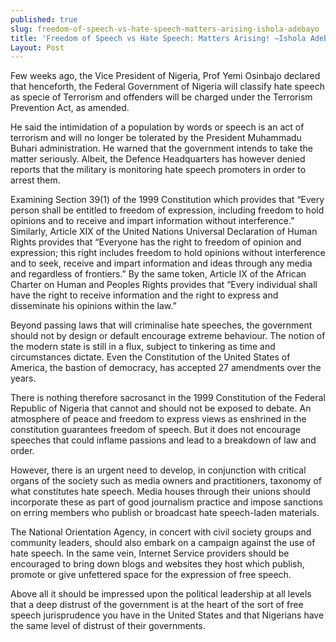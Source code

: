 ```yaml
---
published: true
slug: freedom-of-speech-vs-hate-speech-matters-arising-ishola-adebayo
title: 'Freedom of Speech vs Hate Speech: Matters Arising! –Ishola Adebayo'
Layout: Post
---
```


Few weeks ago, the Vice President of Nigeria, Prof Yemi Osinbajo declared that henceforth, the Federal Government of Nigeria will classify hate speech as specie of Terrorism and offenders will be charged under the Terrorism Prevention Act, as amended.

He said the intimidation of a population by words or speech is an act of terrorism and will no longer be tolerated by the President Muhammadu Buhari administration. He warned that the government intends to take the matter seriously.  Albeit, the Defence Headquarters has however denied reports that the military is monitoring hate speech promoters in order to arrest them.

Examining Section 39(1) of the 1999 Constitution which provides that “Every person shall be entitled to freedom of expression, including freedom to hold opinions and to receive and impart information without interference.” Similarly, Article XIX of the United Nations Universal Declaration of Human Rights provides that “Everyone has the right to freedom of opinion and expression; this right includes freedom to hold opinions without interference and to seek, receive and impart information and ideas through any media and regardless of frontiers.” By the same token, Article IX of the African Charter on Human and Peoples Rights provides that “Every individual shall have the right to receive information and the right to express and disseminate his opinions within the law.”

Beyond passing laws that will criminalise hate speeches, the government should not by design or default encourage extreme behaviour. The notion of the modern state is still in a flux, subject to tinkering as time and circumstances dictate. Even the Constitution of the United States of America, the bastion of democracy, has accepted 27 amendments over the years. 

There is nothing therefore sacrosanct in the 1999 Constitution of the Federal Republic of Nigeria that cannot and should not be exposed to debate. An atmosphere of peace and freedom to express views as enshrined in the constitution guarantees freedom of speech. But it does not encourage speeches that could inflame passions and lead to a breakdown of law and order.

However, there is an urgent need to develop, in conjunction with critical organs of the society such as media owners and practitioners, taxonomy of what constitutes hate speech. Media houses through their unions should incorporate these as part of good journalism practice and impose sanctions on erring members who publish or broadcast hate speech-laden materials. 

The National Orientation Agency, in concert with civil society groups and community leaders, should also embark on a campaign against the use of hate speech. In the same vein, Internet Service providers should be encouraged to bring down blogs and websites they host which publish, promote or give unfettered space for the expression of free speech. 

Above all  it should be impressed upon the political leadership at all levels that a deep distrust of the government is at the heart of the sort of free speech jurisprudence you have in the United States and that Nigerians have the same level of distrust of their governments.



